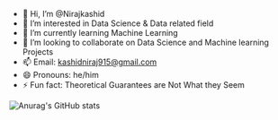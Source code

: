 - 👋 Hi, I’m @Nirajkashid
- 👀 I’m interested in Data Science & Data related field
- 🌱 I’m currently learning Machine Learning 
- 💞️ I’m looking to collaborate on Data Science and Machine learning Projects
- 📫 Email: kashidniraj915@gmail.com
- 😄 Pronouns: he/him
- ⚡ Fun fact: Theoretical Guarantees are Not What they Seem

<!---
Nirajkashid/Nirajkashid is a ✨ special ✨ repository because its `README.md` (this file) appears on your GitHub profile.
You can click the Preview link to take a look at your changes.
--->
![Anurag's GitHub stats](https://github-readme-stats.vercel.app/api?username=Nirajkashid_icons=true&theme=radical)
